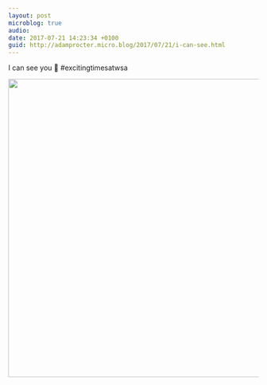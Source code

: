 ```yaml
---
layout: post
microblog: true
audio: 
date: 2017-07-21 14:23:34 +0100
guid: http://adamprocter.micro.blog/2017/07/21/i-can-see.html
---
```

I can see you 👀 #excitingtimesatwsa

<img src="http://adamprocter.micro.blog/uploads/2017/86a13beedd.jpg" width="600" height="600" />
